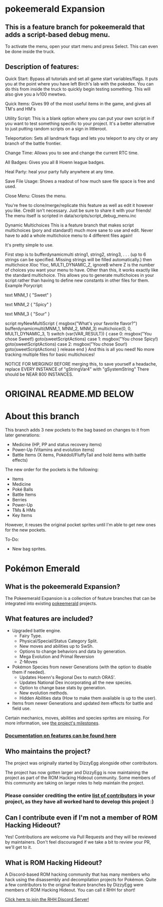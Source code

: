 # pokeemerald Expansion
## This is a feature branch for pokeemerald that adds a script-based debug menu.
To activate the menu, open your start menu and press Select. This can even be done inside the truck.

## Description of features:
Quick Start: Bypass all tutorials and set all game start variables/flags. It puts you at the point where you have left Birch's lab with the pokedex. You can do this from inside the truck to quickly begin testing something. This will also give you a lv100 mewtwo.

Quick Items: Gives 99 of the most useful items in the game, and gives all TM's and HM's

Utility Script: This is a blank option where you can put your own script in if you want to test something specific to your project. It's a better alternative to just putting random scripts on a sign in littleroot.

Teleportation: Sets all landmark flags and lets you teleport to any city or any branch of the battle frontier.

Change Time: Allows you to see and change the current RTC time.

All Badges: Gives you all 8 Hoenn league badges.

Heal Party: heal your party fully anywhere at any time.

Save File Usage: Shows a readout of how much save file space is free and used.

Close Menu: Closes the menu.

You're free to clone/merge/replicate this feature as well as edit it however you like. Credit isn't necessary. Just be sure to share it with your friends!
The menu itself is scripted in data/scripts/script_debug_menu.inc

Dynamic Multichoices
This is a feature branch that makes script multichoices (pory and standard!) much more sane to use and edit. Never have to add a whole multichoice menu to 4 different files again!

It's pretty simple to use.

First step is to
bufferdynamicmulti string1, string2, string3, . . .
(up to 6 strings can be specified. Missing strings will be filled automatically.) then
multichoice Xloc Yloc, MULTI_DYNAMIC_Z, ignoreB
where Z is the number of choices you want your menu to have. Other than this, it works exactly like the standard multichoice. This allows you to generate multichoices in your script rather than having to define new constants in other files for them. Example Porycript:

text MNM_1 {
    "Sweet"
}

text MNM_2 {
    "Spicy"
}

text MNM_3 {
    "Sour"
}

script myNewMultiScript {
    msgbox("What's your favorite flavor?")
    bufferdynamicmulti(MNM_1, MNM_2, MNM_3)
    multichoice(0, 0, MULTI_DYNAMIC_3, 1)
    switch (var(VAR_RESULT)) {
        case 0:
            msgbox("You chose Sweet!)
            goto(sweetScriptActions)
        case 1:
            msgbox("You chose Spicy!)
            goto(sweetScriptActions)
        case 2:
            msgbox("You chose Sour!)
            goto(sweetScriptActions)
    }
    release
    end
}
And this is all you need! No more tracking multiple files for basic multichoices!

NOTICE FOR MERGING!
BEFORE merging this, to save yourself a headache, replace EVERY INSTANCE of "gStringVar4" with "gSystemString"
There should be NEAR 800 INSTANCES.


# ORIGINAL README.MD BELOW
# About this branch
This branch adds 3 new pockets to the bag based on changes to it from later generations:
* Medicine (HP, PP and status recovery items)
* Power-Up (Vitamins and evolution items)
* Battle Items (X items, Pokédoll/FluffyTail and hold items with battle effects)

The new order for the pockets is the following:
* Items
* Medicine
* Poké Balls
* Battle Items
* Berries
* Power-Up
* TMs & HMs
* Key Items

However, it reuses the original pocket sprites until I'm able to get new ones for the new pockets.

To-Do:
* New bag sprites.

# Pokémon Emerald

## What is the pokeemerald Expansion?

The Pokeemerald Expansion is a collection of feature branches that can be integrated into existing [pokeemerald](https://github.com/pret/pokeemerald) projects.

## What features are included?
- Upgraded battle engine.
    - Fairy Type.
    - Physical/Special/Status Category Split.
    - New moves and abilities up to SwSh.
    - Options to change behaviors and data by generation.
    - Mega Evolution and Primal Reversion
    - Z-Moves
- Pokémon Species from newer Generations (with the option to disable them if needed).
    - Updates Hoenn's Regional Dex to match ORAS'.
    - Updates National Dex incorporating all the new species.
    - Option to change base stats by generation.
    - New evolution methods.
    - Hidden Abilities data (How to make them available is up to the user).
- Items from newer Generations and updated item effects for battle and field use.

Certain mechanics, moves, abilities and species sprites are missing. For more information, see [the project's milestones](https://github.com/rh-hideout/pokeemerald-expansion/milestones).

### [Documentation on features can be found here](https://github.com/rh-hideout/pokeemerald-expansion/wiki)

## Who maintains the project?

The project was originally started by DizzyEgg alongside other contributors.

The project has now gotten larger and DizzyEgg is now maintaining the project as part of the ROM Hacking Hideout community. Some members of this community are taking on larger roles to help maintain the project.

### Please consider crediting the entire [list of contributors](https://github.com/rh-hideout/pokeemerald-expansion/wiki/Credits) in your project, as they have all worked hard to develop this project :)

## Can I contribute even if I'm not a member of ROM Hacking Hideout?

Yes! Contributions are welcome via Pull Requests and they will be reviewed by maintainers. Don't feel discouraged if we take a bit to review your PR, we'll get to it.

## What is ROM Hacking Hideout?

A Discord-based ROM hacking community that has many members who hack using the disassembly and decompilation projects for Pokémon. Quite a few contributors to the original feature branches by DizzyEgg were members of ROM Hacking Hideout. You can call it RHH for short!

[Click here to join the RHH Discord Server!](https://discord.gg/6CzjAG6GZk)
